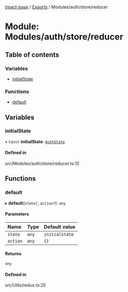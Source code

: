 [treact-base](../README.md) / [Exports](../modules.md) / Modules/auth/store/reducer

# Module: Modules/auth/store/reducer

## Table of contents

### Variables

- [initialState](Modules_auth_store_reducer.md#initialstate)

### Functions

- [default](Modules_auth_store_reducer.md#default)

## Variables

### initialState

• `Const` **initialState**: [`AuthState`](Types_Store_auth.md#authstate)

#### Defined in

src/Modules/auth/store/reducer.ts:12

## Functions

### default

▸ **default**(`state?`, `action?`): `any`

#### Parameters

| Name | Type | Default value |
| :------ | :------ | :------ |
| `state` | `any` | `initialState` |
| `action` | `any` | `{}` |

#### Returns

`any`

#### Defined in

src/Utils/redux.ts:25
